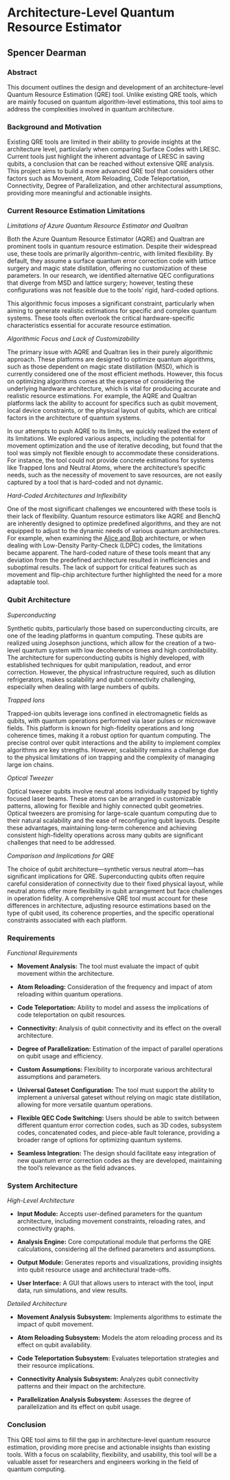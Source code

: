 # Architecture-Level Quantum Resource Estimator

## Spencer Dearman

### **Abstract**

This document outlines the design and development of an architecture-level Quantum Resource Estimation (QRE) tool. Unlike existing QRE tools, which are mainly focused on quantum algorithm-level estimations, this tool aims to address the complexities involved in quantum architecture.


### **Background and Motivation**

Existing QRE tools are limited in their ability to provide insights at the architecture level, particularly when comparing Surface Codes with LRESC. Current tools just highlight the inherent advantage of LRESC in saving qubits, a conclusion that can be reached without extensive QRE analysis. This project aims to build a more advanced QRE tool that considers other factors such as Movement, Atom Reloading, Code Teleportation, Connectivity, Degree of Parallelization, and other architectural assumptions, providing more meaningful and actionable insights.

 
### **Current Resource Estimation Limitations**

_Limitations of Azure Quantum Resource Estimator and Qualtran_

Both the Azure Quantum Resource Estimator (AQRE) and Qualtran are prominent tools in quantum resource estimation. Despite their widespread use, these tools are primarily algorithm-centric, with limited flexibility. By default, they assume a surface quantum error correction code with lattice surgery and magic state distillation, offering no customization of these parameters. In our research, we identified alternative QEC configurations that diverge from MSD and lattice surgery; however, testing these configurations was not feasible due to the tools’ rigid, hard-coded options.

This algorithmic focus imposes a significant constraint, particularly when aiming to generate realistic estimations for specific and complex quantum systems. These tools often overlook the critical hardware-specific characteristics essential for accurate resource estimation.

_Algorithmic Focus and Lack of Customizability_

The primary issue with AQRE and Qualtran lies in their purely algorithmic approach. These platforms are designed to optimize quantum algorithms, such as those dependent on magic state distillation (MSD), which is currently considered one of the most efficient methods. However, this focus on optimizing algorithms comes at the expense of considering the underlying hardware architecture, which is vital for producing accurate and realistic resource estimations. For example, the AQRE and Qualtran platforms lack the ability to account for specifics such as qubit movement, local device constraints, or the physical layout of qubits, which are critical factors in the architecture of quantum systems.

In our attempts to push AQRE to its limits, we quickly realized the extent of its limitations. We explored various aspects, including the potential for movement optimization and the use of iterative decoding, but found that the tool was simply not flexible enough to accommodate these considerations. For instance, the tool could not provide concrete estimations for systems like Trapped Ions and Neutral Atoms, where the architecture’s specific needs, such as the necessity of movement to save resources, are not easily captured by a tool that is hard-coded and not dynamic.

_Hard-Coded Architectures and Inflexibility_

One of the most significant challenges we encountered with these tools is their lack of flexibility. Quantum resource estimators like AQRE and BenchQ are inherently designed to optimize predefined algorithms, and they are not equipped to adjust to the dynamic needs of various quantum architectures. For example, when examining the [Alice and Bob](https://github.com/Alice-Bob-SW/qsharp-alice-bob-resource-estimator) architecture, or when dealing with Low-Density Parity-Check (LDPC) codes, the limitations became apparent. The hard-coded nature of these tools meant that any deviation from the predefined architecture resulted in inefficiencies and suboptimal results. The lack of support for critical features such as movement and flip-chip architecture further highlighted the need for a more adaptable tool.

 
### **Qubit Architecture**

_Superconducting_

Synthetic qubits, particularly those based on superconducting circuits, are one of the leading platforms in quantum computing. These qubits are realized using Josephson junctions, which allow for the creation of a two-level quantum system with low decoherence times and high controllability. The architecture for superconducting qubits is highly developed, with established techniques for qubit manipulation, readout, and error correction. However, the physical infrastructure required, such as dilution refrigerators, makes scalability and qubit connectivity challenging, especially when dealing with large numbers of qubits.

_Trapped Ions_

Trapped-ion qubits leverage ions confined in electromagnetic fields as qubits, with quantum operations performed via laser pulses or microwave fields. This platform is known for high-fidelity operations and long coherence times, making it a robust option for quantum computing. The precise control over qubit interactions and the ability to implement complex algorithms are key strengths. However, scalability remains a challenge due to the physical limitations of ion trapping and the complexity of managing large ion chains.

_Optical Tweezer_

Optical tweezer qubits involve neutral atoms individually trapped by tightly focused laser beams. These atoms can be arranged in customizable patterns, allowing for flexible and highly connected qubit geometries. Optical tweezers are promising for large-scale quantum computing due to their natural scalability and the ease of reconfiguring qubit layouts. Despite these advantages, maintaining long-term coherence and achieving consistent high-fidelity operations across many qubits are significant challenges that need to be addressed.

_Comparison and Implications for QRE_

The choice of qubit architecture—synthetic versus neutral atom—has significant implications for QRE. Superconducting qubits often require careful consideration of connectivity due to their fixed physical layout, while neutral atoms offer more flexibility in qubit arrangement but face challenges in operation fidelity. A comprehensive QRE tool must account for these differences in architecture, adjusting resource estimations based on the type of qubit used, its coherence properties, and the specific operational constraints associated with each platform.

### **Requirements**

_Functional Requirements_

- **Movement Analysis:** The tool must evaluate the impact of qubit movement within the architecture.

- **Atom Reloading:** Consideration of the frequency and impact of atom reloading within quantum operations.

- **Code Teleportation:** Ability to model and assess the implications of code teleportation on qubit resources.

- **Connectivity:** Analysis of qubit connectivity and its effect on the overall architecture.

- **Degree of Parallelization:** Estimation of the impact of parallel operations on qubit usage and efficiency.

- **Custom Assumptions:** Flexibility to incorporate various architectural assumptions and parameters.

- **Universal Gateset Configuration:** The tool must support the ability to implement a universal gateset without relying on magic state distillation, allowing for more versatile quantum operations.

- **Flexible QEC Code Switching:** Users should be able to switch between different quantum error correction codes, such as 3D codes, subsystem codes, concatenated codes, and piece-able fault tolerance, providing a broader range of options for optimizing quantum systems.

- **Seamless Integration:** The design should facilitate easy integration of new quantum error correction codes as they are developed, maintaining the tool’s relevance as the field advances.

### **System Architecture**

_High-Level Architecture_

- **Input Module:** Accepts user-defined parameters for the quantum architecture, including movement constraints, reloading rates, and connectivity graphs.

- **Analysis Engine:** Core computational module that performs the QRE calculations, considering all the defined parameters and assumptions.

- **Output Module:** Generates reports and visualizations, providing insights into qubit resource usage and architectural trade-offs.

- **User Interface:** A GUI that allows users to interact with the tool, input data, run simulations, and view results.

_Detailed Architecture_

- **Movement Analysis Subsystem:** Implements algorithms to estimate the impact of qubit movement.

- **Atom Reloading Subsystem:** Models the atom reloading process and its effect on qubit availability.

- **Code Teleportation Subsystem:** Evaluates teleportation strategies and their resource implications.

- **Connectivity Analysis Subsystem:** Analyzes qubit connectivity patterns and their impact on the architecture.

- **Parallelization Analysis Subsystem:** Assesses the degree of parallelization and its effect on qubit usage.

### **Conclusion**

This QRE tool aims to fill the gap in architecture-level quantum resource estimation, providing more precise and actionable insights than existing tools. With a focus on scalability, flexibility, and usability, this tool will be a valuable asset for researchers and engineers working in the field of quantum computing.
